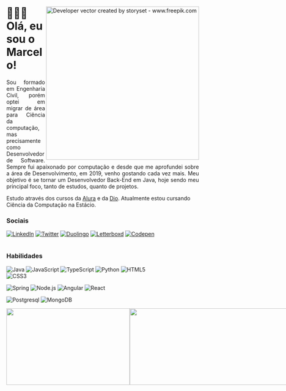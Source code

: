<div> 
  <img align="right" alt="Developer vector created by storyset - www.freepik.com" height="400" src="https://i.ibb.co/4PNMxTp/Mission-Impossible-bro.png">
  <h1>🙎🏽‍♂️ Olá, eu sou o Marcelo!</h1>
</div>

<div>
  <p align="justify">
  Sou formado em Engenharia Civil, porém optei em migrar de área para Ciência da computação, mas precisamente como Desenvolvedor de Software. Sempre fui apaixonado por computação e desde que me aprofundei sobre a área de Desenvolvimento, em 2019, venho gostando cada vez mais. Meu objetivo é se tornar um Desenvolvedor Back-End em Java, hoje sendo meu principal foco, tanto de estudos, quanto de projetos.
  
  Estudo através dos cursos da <a href="https://cursos.alura.com.br/user/glorylaflare">Alura</a> e da <a href="https://www.dio.me/users/glorylaflare">Dio</a>. Atualmente estou cursando Ciência da Computação na Estácio.
  </p>
  
  <h3>Sociais</h3>
    
  [![LinkedIn](https://img.shields.io/badge/LinkedIn-000?style=for-the-badge&logo=linkedin&logoColor=0E76A8)](https://www.linkedin.com/in/marcelogjr/) 
  [![Twitter](https://img.shields.io/badge/Twitter-000?style=for-the-badge&logo=x)](https://twitter.com/glorylaflare)
  [![Duolingo](https://img.shields.io/badge/Duolingo-000?style=for-the-badge&logo=duolingo)](https://www.duolingo.com/profile/glorylaflare)
  [![Letterboxd](https://img.shields.io/badge/letterboxd-000?style=for-the-badge&logo=letterboxd)](https://letterboxd.com/glorylaflare/)
  [![Codepen](https://img.shields.io/badge/Codepen-000?style=for-the-badge&logo=codepen)](https://codepen.io/glorylaflare)
  
  <h1></h1>
  <h3>Habilidades</h3>
  
  ![Java](https://img.shields.io/badge/Java-000?style=for-the-badge&logo=redhat&logoColor=EE0000)
  ![JavaScript](https://img.shields.io/badge/JavaScript-000?style=for-the-badge&logo=javascript)
  ![TypeScript](https://img.shields.io/badge/TypeScript-000?style=for-the-badge&logo=typescript)
  ![Python](https://img.shields.io/badge/Python-000?style=for-the-badge&logo=python)
  ![HTML5](https://img.shields.io/badge/HTML5-000?style=for-the-badge&logo=html5)	
  ![CSS3](https://img.shields.io/badge/CSS3-000?style=for-the-badge&logo=css3&logoColor=264CE4)
  <!-- ![GoLang](https://img.shields.io/badge/Go-000?style=for-the-badge&logo=go) -->
  <!-- ![C#](https://img.shields.io/badge/CSharp-000?style=for-the-badge&logo=csharp&logoColor=512BD4) -->
  <!-- ![C](https://img.shields.io/badge/C-000?style=for-the-badge&logo=c&logoColor=A8B9CC) -->
  
  ![Spring](https://img.shields.io/badge/Spring-000?style=for-the-badge&logo=spring&logoColor=#6DB33F)
  ![Node.js](https://img.shields.io/badge/Nodejs-000?style=for-the-badge&logo=node.js)
  ![Angular](https://img.shields.io/badge/Angular-000?style=for-the-badge&logo=angular&logoColor=C3002F)
  ![React](https://img.shields.io/badge/React-000?style=for-the-badge&logo=react&logoColor=#61DAFB)
  <!-- ![Nest.js](https://img.shields.io/badge/Nestjs-000?style=for-the-badge&logo=nestjs&logoColor=E0234E) -->
  
  ![Postgresql](https://img.shields.io/badge/Postgresql-000?style=for-the-badge&logo=postgresql)
  ![MongoDB](https://img.shields.io/badge/MongoDB-000?style=for-the-badge&logo=mongodb)
</div>

<div style="display: flex;">
  <img height=200 width=323 src="https://github-readme-stats.vercel.app/api/top-langs/?username=glorylaflare&theme=vision-friendly-dark&show_icons=true&hide_border=true&layout=compact" />
  <img height=200 width=450 src="https://github-readme-streak-stats.herokuapp.com/?user=glorylaflare&theme=vision-friendly-dark&hide_border=true" />
  <!-- <img height=200 width=320 src="https://github-readme-stats.vercel.app/api?username=glorylaflare&theme=vision-friendly-dark&show_icons=true&hide_border=true&count_private=true" /> -->
</div>

<!--  
<p>Extras</p>

![Photoshop](https://img.shields.io/badge/photoshop-000?style=for-the-badge&logo=adobephotoshop)
![CyPress](https://img.shields.io/badge/Cypress-000?style=for-the-badge&logo=cypress&logoColor=17202C&logoColor=fff)
![Excel](https://img.shields.io/badge/Microsoft_Excel-000?style=for-the-badge&logo=microsoftexcel&logoColor=217346)
![Notion](https://img.shields.io/badge/notion-000?style=for-the-badge&logo=notion)
![Git](https://img.shields.io/badge/Git-000?style=for-the-badge&logo=Git)

<h3>GitHub Stats</h3>

![Top Langs](https://github-readme-stats.vercel.app/api/top-langs/?username=glorylaflare&layout=donut-vertical&theme=algolia)
-->
